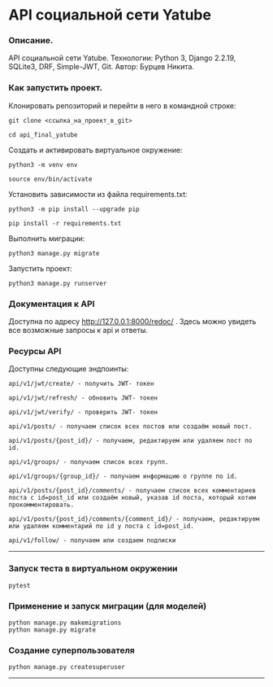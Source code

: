 # API социальной сети Yatube
### Описание. 

API социальной сети Yatube. Технологии: Python 3, Django 2.2.19, SQLite3, DRF, Simple-JWT, Git. Автор: Бурцев Никита.

### Как запустить проект.

Клонировать репозиторий и перейти в него в командной строке:

```
git clone <cсылка_на_проект_в_git>

cd api_final_yatube
```

Cоздать и активировать виртуальное окружение:

```
python3 -m venv env
```

```
source env/bin/activate
```

Установить зависимости из файла requirements.txt:

```
python3 -m pip install --upgrade pip

pip install -r requirements.txt
```

Выполнить миграции:

```
python3 manage.py migrate
```

Запустить проект:

```
python3 manage.py runserver
```

### Документация к API

Доступна по адресу http://127.0.0.1:8000/redoc/ . Здесь можно увидеть все возможные запросы к api и ответы.

### Ресурсы API

Доступны следующие эндпоинты:
```
api/v1/jwt/create/ - получить JWT- токен
```
```
api/v1/jwt/refresh/ - обновить JWT- токен
```
```
api/v1/jwt/verify/ - проверить JWT- токен
```
```
api/v1/posts/ - получаем список всех постов или создаём новый пост.
```
```
api/v1/posts/{post_id}/ - получаем, редактируем или удаляем пост по id.
```
```
api/v1/groups/ - получаем список всех групп.
```
```
api/v1/groups/{group_id}/ - получаем информацию о группе по id.
```
```
api/v1/posts/{post_id}/comments/ - получаем список всех комментариев поста с id=post_id или создаём новый, указав id поста, который хотим прокомментировать.
```
```
api/v1/posts/{post_id}/comments/{comment_id}/ - получаем, редактируем или удаляем комментарий по id у поста с id=post_id.
```
```
api/v1/follow/ - получаем или создаем подписки
```


---
### Запуск теста в виртуальном окружении
```
pytest
```
### Применение и запуск миграции (для моделей)
```
python manage.py makemigrations
python manage.py migrate
```
### Создание суперпользователя
```
python manage.py createsuperuser
```
---
